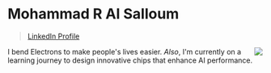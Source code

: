 # Mohammad R Al Salloum

>[LinkedIn Profile](https://www.linkedin.com/in/mohammad-r-al-salloum-b3476a317)


  <img src="https://media.tenor.com/1uiGrSYrjCkAAAAM/elekid-pok%C3%A9mon-elekid.gif" align="right">
  </div>


I bend Electrons to make people's lives easier.
*Also*, I'm currently on a learning journey
to design innovative chips that enhance AI performance.


